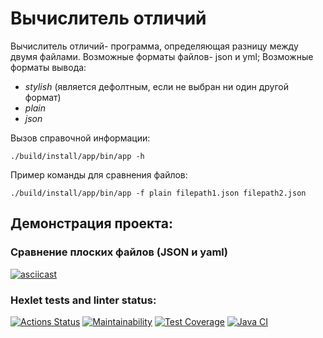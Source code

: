 # Вычислитель отличий
Вычислитель отличий- программа, определяющая разницу между двумя файлами.
Возможные форматы файлов- json и yml;
Возможные форматы вывода:
- *stylish* (является дефолтным, если не выбран ни один другой формат)
- *plain*
- *json*

Вызов справочной информации:
```
./build/install/app/bin/app -h
```
Пример команды для сравнения файлов:
```
./build/install/app/bin/app -f plain filepath1.json filepath2.json
```
## Демонстрация проекта:
### Сравнение плоских файлов (JSON и yaml)
[![asciicast](https://asciinema.org/a/4jI7d8qawCIb3YvwUrJGCIP4N.svg)](https://asciinema.org/a/4jI7d8qawCIb3YvwUrJGCIP4N)
### Hexlet tests and linter status:
[![Actions Status](https://github.com/gerakiera/java-project-71/actions/workflows/hexlet-check.yml/badge.svg)](https://github.com/gerakiera/java-project-71/actions)
[![Maintainability](https://api.codeclimate.com/v1/badges/1e5efb3d4dd7fefdd2f1/maintainability)](https://codeclimate.com/github/gerakiera/java-project-71/maintainability)
[![Test Coverage](https://api.codeclimate.com/v1/badges/1e5efb3d4dd7fefdd2f1/test_coverage)](https://codeclimate.com/github/gerakiera/java-project-71/test_coverage)
[![Java CI](https://github.com/gerakiera/java-project-71/actions/workflows/javaCl.yml/badge.svg)](https://github.com/gerakiera/java-project-71/actions/workflows/javaCl.yml)
